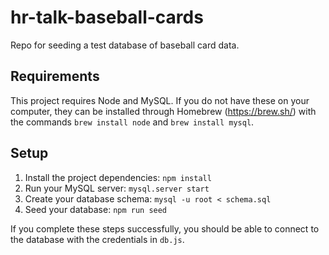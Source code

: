 # hr-talk-baseball-cards

Repo for seeding a test database of baseball card data.

## Requirements

This project requires Node and MySQL. If you do not have these on your computer, they can be installed through Homebrew (https://brew.sh/) with the commands `brew install node` and `brew install mysql`.

## Setup

1. Install the project dependencies: `npm install`
2. Run your MySQL server: `mysql.server start`
3. Create your database schema: `mysql -u root < schema.sql`
4. Seed your database: `npm run seed`

If you complete these steps successfully, you should be able to connect to the database with the credentials in `db.js`.
